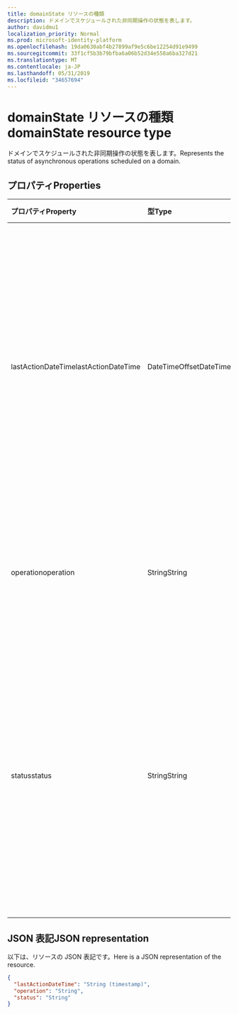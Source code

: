 ```yaml
---
title: domainState リソースの種類
description: ドメインでスケジュールされた非同期操作の状態を表します。
author: davidmu1
localization_priority: Normal
ms.prod: microsoft-identity-platform
ms.openlocfilehash: 19da0630abf4b27899af9e5c6be12254d91e9499
ms.sourcegitcommit: 33f1cf5b3b79bfba6a06b52d34e558a6ba327d21
ms.translationtype: MT
ms.contentlocale: ja-JP
ms.lasthandoff: 05/31/2019
ms.locfileid: "34657694"
---
```

# <a name="domainstate-resource-type"></a><span data-ttu-id="f34bf-103">domainState リソースの種類</span><span class="sxs-lookup"><span data-stu-id="f34bf-103">domainState resource type</span></span>

<span data-ttu-id="f34bf-104">ドメインでスケジュールされた非同期操作の状態を表します。</span><span class="sxs-lookup"><span data-stu-id="f34bf-104">Represents the status of asynchronous operations scheduled on a domain.</span></span>

## <a name="properties"></a><span data-ttu-id="f34bf-105">プロパティ</span><span class="sxs-lookup"><span data-stu-id="f34bf-105">Properties</span></span>

| <span data-ttu-id="f34bf-106">プロパティ</span><span class="sxs-lookup"><span data-stu-id="f34bf-106">Property</span></span>   | <span data-ttu-id="f34bf-107">型</span><span class="sxs-lookup"><span data-stu-id="f34bf-107">Type</span></span> | <span data-ttu-id="f34bf-108">説明</span><span class="sxs-lookup"><span data-stu-id="f34bf-108">Description</span></span> |
|:---------------|:--------|:----------|
| <span data-ttu-id="f34bf-109">lastActionDateTime</span><span class="sxs-lookup"><span data-stu-id="f34bf-109">lastActionDateTime</span></span> | <span data-ttu-id="f34bf-110">DateTimeOffset</span><span class="sxs-lookup"><span data-stu-id="f34bf-110">DateTimeOffset</span></span> | <span data-ttu-id="f34bf-111">最後のアクティビティが発生したときのタイムスタンプ。</span><span class="sxs-lookup"><span data-stu-id="f34bf-111">Timestamp for when the last activity occurred.</span></span> <span data-ttu-id="f34bf-112">この値は、操作がスケジュールされたとき、非同期タスクが開始されたとき、および操作が完了したときに更新されます。</span><span class="sxs-lookup"><span data-stu-id="f34bf-112">The value is updated when an operation is scheduled, the asynchronous task starts, and when the operation completes.</span></span> |
| <span data-ttu-id="f34bf-113">operation</span><span class="sxs-lookup"><span data-stu-id="f34bf-113">operation</span></span> | <span data-ttu-id="f34bf-114">String</span><span class="sxs-lookup"><span data-stu-id="f34bf-114">String</span></span> | <span data-ttu-id="f34bf-115">非同期操作の種類。</span><span class="sxs-lookup"><span data-stu-id="f34bf-115">Type of asynchronous operation.</span></span> <span data-ttu-id="f34bf-116">指定できる値は、 *Forcedelete*または*ベリファイ*です</span><span class="sxs-lookup"><span data-stu-id="f34bf-116">The values can be *ForceDelete* or *Verification*</span></span> |
| <span data-ttu-id="f34bf-117">status</span><span class="sxs-lookup"><span data-stu-id="f34bf-117">status</span></span> | <span data-ttu-id="f34bf-118">String</span><span class="sxs-lookup"><span data-stu-id="f34bf-118">String</span></span> | <span data-ttu-id="f34bf-119">操作の現在の状態。</span><span class="sxs-lookup"><span data-stu-id="f34bf-119">Current status of the operation.</span></span> <br> <span data-ttu-id="f34bf-120">*スケジュール*済み-操作はスケジュールされていますが、開始されていません。</span><span class="sxs-lookup"><span data-stu-id="f34bf-120">*Scheduled* - Operation has been scheduled but has not started.</span></span> <br> <span data-ttu-id="f34bf-121">*InProgress* -タスクが開始され、進行中です。</span><span class="sxs-lookup"><span data-stu-id="f34bf-121">*InProgress* - Task has started and is in progress.</span></span> <br> <span data-ttu-id="f34bf-122">*失敗*-操作が失敗しました。</span><span class="sxs-lookup"><span data-stu-id="f34bf-122">*Failed* - Operation has failed.</span></span> |

## <a name="json-representation"></a><span data-ttu-id="f34bf-123">JSON 表記</span><span class="sxs-lookup"><span data-stu-id="f34bf-123">JSON representation</span></span>
<span data-ttu-id="f34bf-124">以下は、リソースの JSON 表記です。</span><span class="sxs-lookup"><span data-stu-id="f34bf-124">Here is a JSON representation of the resource.</span></span>

<!-- {
  "blockType": "resource",
  "optionalProperties": [

  ],
  "@odata.type": "microsoft.graph.domainState"
}-->

```json
{
  "lastActionDateTime": "String (timestamp)",
  "operation": "String",
  "status": "String"
}

```

<!-- uuid: 8fcb5dbc-d5aa-4681-8e31-b001d5168d79
2015-10-25 14:57:30 UTC -->
<!-- {
  "type": "#page.annotation",
  "description": "domainState resource",
  "keywords": "",
  "section": "documentation",
  "tocPath": ""
}-->
